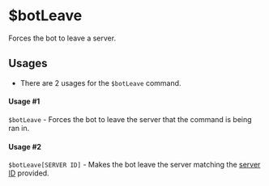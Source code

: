 # $botLeave
Forces the bot to leave a server.

## Usages
- There are 2 usages for the `$botLeave` command.

#### Usage #1
`$botLeave` - Forces the bot to leave the server that the command is being ran in.

#### Usage #2
`$botLeave[SERVER ID]` - Makes the bot leave the server matching the [server ID](https://support.discord.com/hc/en-us/articles/206346498-Where-can-I-find-my-User-Server-Message-ID) provided.
